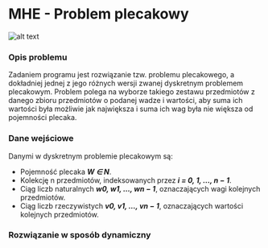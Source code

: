 # MHE - Problem plecakowy

![alt text](http://4.bp.blogspot.com/-1SQuNXSQHMg/ThPDeS6wkRI/AAAAAAAAAcM/CXi3y274A5M/s1600/Captura+2011-07-05+a+las+21.07.28.png?raw=true)

### Opis problemu

Zadaniem programu jest rozwiązanie tzw. problemu plecakowego, a dokładniej jednej z jego różnych wersji zwanej dyskretnym problemem plecakowym. Problem polega na wyborze takiego zestawu przedmiotów z danego zbioru przedmiotów o podanej wadze i wartości, aby suma ich wartości była możliwie jak największa i suma ich wag była nie większa od pojemności plecaka.

### Dane wejściowe

Danymi w dyskretnym problemie plecakowym są:

* Pojemność plecaka ***W ∈ N***.
* Kolekcję  n  przedmiotów, indeksowanych przez ***i = 0, 1, …, n − 1***.
* Ciąg liczb naturalnych ***w0, w1, …, wn − 1***, oznaczających wagi kolejnych przedmiotów.
* Ciąg liczb rzeczywistych ***v0, v1, …, vn − 1***, oznaczających wartości kolejnych przedmiotów.

### Rozwiązanie w sposób dynamiczny
